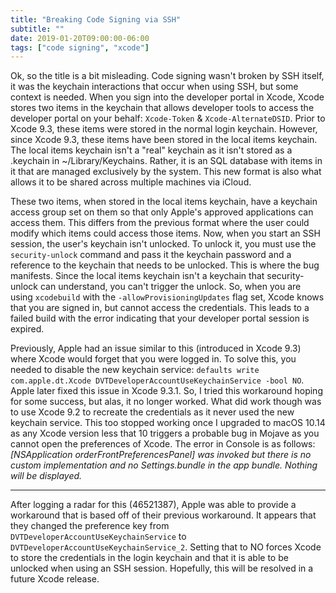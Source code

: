 ```yaml
---
title: "Breaking Code Signing via SSH"
subtitle: ""
date: 2019-01-20T09:00:00-06:00
tags: ["code signing", "xcode"]
---
```


Ok, so the title is a bit misleading. Code signing wasn't broken by SSH itself, it was the keychain interactions that occur when using SSH, but some context is needed. When you sign into the developer portal in Xcode, Xcode stores two items in the keychain that allows developer tools to access the developer portal on your behalf: `Xcode-Token` & `Xcode-AlternateDSID`. Prior to Xcode 9.3, these items were stored in the normal login keychain. However, since Xcode 9.3, these items have been stored in the local items keychain. The local items keychain isn't a "real" keychain as it isn't stored as a .keychain in ~/Library/Keychains. Rather, it is an SQL database with items in it that are managed exclusively by the system. This new format is also what allows it to be shared across multiple machines via iCloud.

These two items, when stored in the local items keychain, have a keychain access group set on them so that only Apple's approved applications can access them. This differs from the previous format where the user could modify which items could access those items. Now, when you start an SSH session, the user's keychain isn't unlocked. To unlock it, you must use the `security-unlock` command and pass it the keychain password and a reference to the keychain that needs to be unlocked. This is where the bug manifests. Since the local items keychain isn't a keychain that security-unlock can understand, you can't trigger the unlock. So, when you are using `xcodebuild` with the `-allowProvisioningUpdates` flag set, Xcode knows that you are signed in, but cannot access the credentials. This leads to a failed build with the error indicating that your developer portal session is expired.

Previously, Apple had an issue similar to this (introduced in Xcode 9.3) where Xcode would forget that you were logged in. To solve this, you needed to disable the new keychain service: `defaults write com.apple.dt.Xcode DVTDeveloperAccountUseKeychainService -bool NO`. Apple later fixed this issue in Xcode 9.3.1. So, I tried this workaround hoping for some success, but alas, it no longer worked. What did work though was to use Xcode 9.2 to recreate the credentials as it never used the new keychain service. This too stopped working once I upgraded to macOS 10.14 as any Xcode version less that 10 triggers a probable bug in Mojave as you cannot open the preferences of Xcode. The error in Console is as follows: _[NSApplication orderFrontPreferencesPanel] was invoked but there is no custom implementation and no Settings.bundle in the app bundle. Nothing will be displayed._

---

After logging a radar for this (46521387), Apple was able to provide a workaround that is based off of their previous workaround. It appears that they changed the preference key from `DVTDeveloperAccountUseKeychainService` to `DVTDeveloperAccountUseKeychainService_2`. Setting that to NO forces Xcode to store the credentials in the login keychain and that it is able to be unlocked when using an SSH session. Hopefully, this will be resolved in a future Xcode release.
